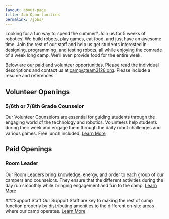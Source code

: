 ```yaml
---
layout: about-page
title: Job Opportunities
permalink: /jobs/
---
```

Looking for a fun way to spend the summer? Join us for 5 weeks of robotics! We
build robots, play games, eat food, and just have an awesome time. Join the rest
of our staff and help us get students interested in designing, programming, and
testing robots, all while enjoying the comrade of a week long camp. We’ll even
provide food for the entire week.

Below are our paid and volunteer opportunities. Please read the individual
descriptions and contact us at camp@team3128.org. Please include a resume
and references.

## Volunteer Openings

### 5/6th or 7/8th Grade Counselor
Our Volunteer Counselors are essential for guiding students through the engaging
world of the technology and robotics. Volunteers help students during their week
and engage them through the daily robot challenges and various games. Free
lunch included. [Learn More](volunteer/)

## Paid Openings

### Room Leader
Our Room Leaders bring knowledge, energy, and order to each group of our campers
and counselors. They ensure that the different activities during the day run
smoothly while bringing engagement and fun to the camp. [Learn More](room-leader/)

###Support Staff
Our Support Staff are key to making the rest of camp function properly by
distributing amenities to the different on-site areas where our camp operates. [Learn More](support-staff/)
